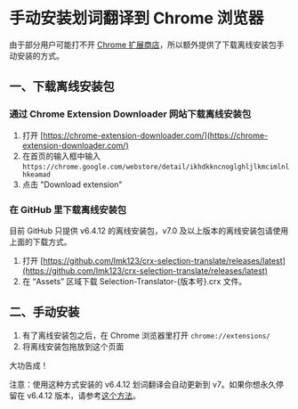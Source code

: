 # 手动安装划词翻译到 Chrome 浏览器

由于部分用户可能打不开 [Chrome 扩展商店](https://chrome.google.com/webstore/detail/ikhdkkncnoglghljlkmcimlnlhkeamad)，所以额外提供了下载离线安装包手动安装的方式。

## 一、下载离线安装包

### 通过 Chrome Extension Downloader 网站下载离线安装包

1. 打开 [https://chrome-extension-downloader.com/](https://chrome-extension-downloader.com/)
2. 在首页的输入框中输入 `https://chrome.google.com/webstore/detail/ikhdkkncnoglghljlkmcimlnlhkeamad`
3. 点击 "Download extension"

### 在 GitHub 里下载离线安装包

目前 GitHub 只提供 v6.4.12 的离线安装包，v7.0 及以上版本的离线安装包请使用上面的下载方式。

1. 打开 [https://github.com/lmk123/crx-selection-translate/releases/latest](https://github.com/lmk123/crx-selection-translate/releases/latest)
2. 在 “Assets” 区域下载 Selection-Translator-{版本号}.crx 文件。

## 二、手动安装

1. 有了离线安装包之后，在 Chrome 浏览器里打开 `chrome://extensions/`
2. 将离线安装包拖放到这个页面

大功告成！

注意：使用这种方式安装的 v6.4.12 划词翻译会自动更新到 v7。如果你想永久停留在 v6.4.12 版本，请参考[这个方法](https://github.com/lmk123/crx-selection-translate/issues/759#issuecomment-704015327)。

<global-footer />
